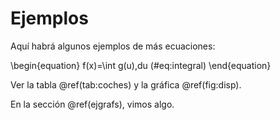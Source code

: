 

# Ejemplos

Aquí habrá algunos ejemplos de más ecuaciones:

\begin{equation}
f(x)=\int g(u)\,du
 (\#eq:integral)
\end{equation}



Ver la tabla \@ref(tab:coches) y la gráfica \@ref(fig:disp).

En la sección \@ref(ejgrafs), vimos algo.

